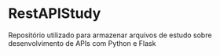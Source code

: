 # RestAPIStudy

Repositório utilizado para armazenar arquivos de estudo sobre desenvolvimento de APIs com Python e Flask
